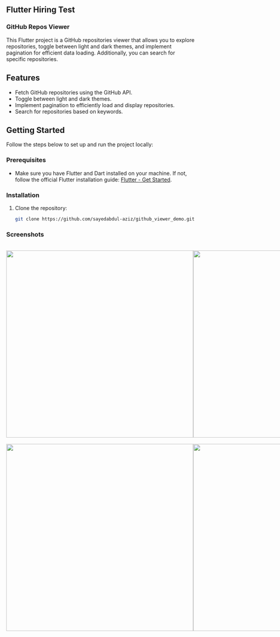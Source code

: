 

## Flutter Hiring Test 
 
### GitHub Repos Viewer

This Flutter project is a GitHub repositories viewer that allows you to explore repositories, toggle between light and dark themes, and implement pagination for efficient data loading. Additionally, you can search for specific repositories.

## Features

- Fetch GitHub repositories using the GitHub API.
- Toggle between light and dark themes.
- Implement pagination to efficiently load and display repositories.
- Search for repositories based on keywords.

## Getting Started

Follow the steps below to set up and run the project locally:

### Prerequisites

- Make sure you have Flutter and Dart installed on your machine. If not, follow the official Flutter installation guide: [Flutter - Get Started](https://flutter.dev/docs/get-started/install).

### Installation

1. Clone the repository:

   ```bash
   git clone https://github.com/sayedabdul-aziz/github_viewer_demo.git


### Screenshots
 <br>
<div style="display: flex; flex-direction: row;">
  
  <img src="https://github.com/sayedabdul-aziz/github_viewer_demo/blob/main/screenshots/1.png" height="500">
  <img src="https://github.com/sayedabdul-aziz/github_viewer_demo/blob/main/screenshots/2.png" height="500">
</div>

<br>
<div style="display: flex; flex-direction: row;">
  <img src="https://github.com/sayedabdul-aziz/github_viewer_demo/blob/main/screenshots/3.png" height="500">
  <img src="https://github.com/sayedabdul-aziz/github_viewer_demo/blob/main/screenshots/4.png" height="500">
</div>

 <br>
  <br>
